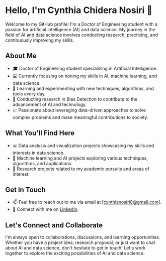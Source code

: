# Hello, I'm Cynthia Chidera Nosiri 👋

Welcome to my GitHub profile! I'm a Doctor of Engineering student with a passion for artificial intelligence (AI) and data science. My journey in the field of AI and data science involves conducting research, practicing, and continuously improving my skills.

## About Me
- 🎓 Doctor of Engineering student specializing in Artificial Intelligence.
- 💻 Currently focusing on honing my skills in AI, machine learning, and data science.
- 🌱 Learning and experimenting with new techniques, algorithms, and tools every day.
- 🔬 Conducting research in Bias Detection to contribute to the advancement of AI and technology.
- 📈 Passionate about leveraging data-driven approaches to solve complex problems and make meaningful contributions to society.

## What You'll Find Here
- 📊 Data analysis and visualization projects showcasing my skills and interests in data science.
- 🤖 Machine learning and AI projects exploring various techniques, algorithms, and applications.
- 📝 Research projects related to my academic pursuits and areas of interest.

## Get in Touch
- 📫 Feel free to reach out to me via email at [cynthianosiri8@gmail.com].
- 🔗 Connect with me on [LinkedIn](https://www.linkedin.com/in/cynthia-nosiri-88149513a/).

## Let's Connect and Collaborate
I'm always open to collaborations, discussions, and learning opportunities. Whether you have a project idea, research proposal, or just want to chat about AI and data science, don't hesitate to get in touch! Let's work together to explore the exciting possibilities of AI and data science.

